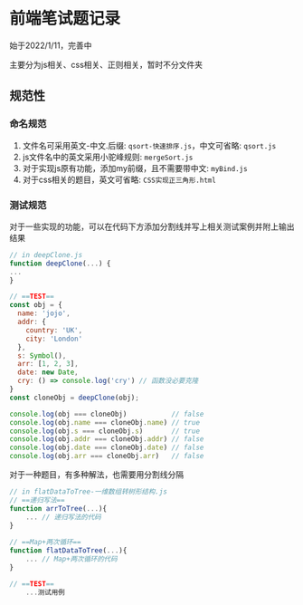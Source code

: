 # 前端笔试题记录

始于2022/1/11，完善中

主要分为js相关、css相关、正则相关，暂时不分文件夹

## 规范性

### 命名规范

1. 文件名可采用英文-中文.后缀: `qsort-快速排序.js`，中文可省略: `qsort.js`
2. js文件名中的英文采用小驼峰规则: `mergeSort.js`
3. 对于实现js原有功能，添加my前缀，且不需要带中文: `myBind.js`
4. 对于css相关的题目，英文可省略: `CSS实现正三角形.html`

### 测试规范

对于一些实现的功能，可以在代码下方添加分割线并写上相关测试案例并附上输出结果

````js
// in deepClone.js
function deepClone(...) {
...
}

// ==TEST==
const obj = {
  name: 'jojo',
  addr: {
    country: 'UK',
    city: 'London'
  },
  s: Symbol(),
  arr: [1, 2, 3],
  date: new Date,
  cry: () => console.log('cry') // 函数没必要克隆
}
const cloneObj = deepClone(obj);

console.log(obj === cloneObj)           // false
console.log(obj.name === cloneObj.name) // true
console.log(obj.s === cloneObj.s)       // true
console.log(obj.addr === cloneObj.addr) // false
console.log(obj.date === cloneObj.date) // false
console.log(obj.arr === cloneObj.arr)   // false

````

对于一种题目，有多种解法，也需要用分割线分隔

````js
// in flatDataToTree-一维数组转树形结构.js
// ==递归写法==
function arrToTree(...){
    ... // 递归写法的代码
}
    
// ==Map+两次循环==
function flatDataToTree(...){
    ... // Map+两次循环的代码
}

// ==TEST==
    ...测试用例
````

